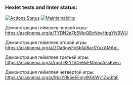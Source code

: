 ### Hexlet tests and linter status:
[![Actions Status](https://github.com/MarkDementev/java-project-61/workflows/hexlet-check/badge.svg)](https://github.com/MarkDementev/java-project-61/actions)
[![Maintainability](https://api.codeclimate.com/v1/badges/6a9bb7f78f2ff1430409/maintainability)](https://codeclimate.com/github/MarkDementev/java-project-61/maintainability)

Демонстрация геймплея первой игры:
https://asciinema.org/a/TYDN2a7b5WpQBcNtwHpgYNBWU

Демонстрация геймплея второй игры:
https://asciinema.org/a/ZOa6gwFn5bfaI8arSYuzAMApL

Демонстрация геймплея третьей игры:
https://asciinema.org/a/rquL9XY1VOe6xEMmncAssEwsc

Демонстрация геймплея четвёртой игры:
https://asciinema.org/a/9bsYRk5eEFmytK6kWy1ZwJfaF
